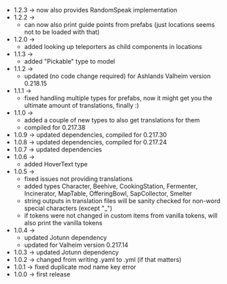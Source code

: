 * 1.2.3 -> now also provides RandomSpeak implementation
* 1.2.2 ->
    * can now also print guide points from prefabs (just locations seems not to be loaded with that)
* 1.2.0 ->
    * added looking up teleporters as child components in locations
* 1.1.3 ->
    * added "Pickable" type to model
* 1.1.2 ->
    * updated (no code change required) for Ashlands Valheim version 0.218.15
* 1.1.1 ->
    * fixed handling multiple types for prefabs, now it might get you the ultimate amount of translations, finally :)
* 1.1.0 ->
    * added a couple of new types to also get translations for them
    * compiled for 0.217.38
* 1.0.9 -> updated dependencies, compiled for 0.217.30
* 1.0.8 -> updated dependencies, compiled for 0.217.24
* 1.0.7 -> updated dependencies
* 1.0.6 ->
    * added HoverText type
* 1.0.5 ->
    * fixed issues not providing translations
    * added types Character, Beehive, CookingStation, Fermenter, Incinerator, MapTable, OfferingBowl, SapCollector,
      Smelter
    * string outputs in translation files will be sanity checked for non-word special characters (except "_")
    * if tokens were not changed in custom items from vanilla tokens, will also print the vanilla tokens
* 1.0.4 ->
    * updated Jotunn dependency
    * updated for Valheim version 0.217.14
* 1.0.3 -> updated Jotunn dependency
* 1.0.2 -> changed from writing .yaml to .yml (if that matters)
* 1.0.1 -> fixed duplicate mod name key error
* 1.0.0 -> first release
